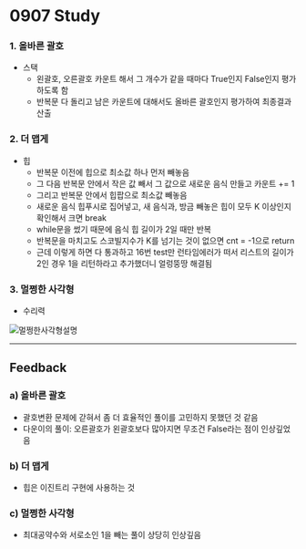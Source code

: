 0907 Study
===========
### 1. 올바른 괄호
  - 스택
    - 왼괄호, 오른괄호 카운트 해서 그 개수가 같을 때마다 True인지 False인지 평가하도록 함
    -  반복문 다 돌리고 남은 카운트에 대해서도 올바른 괄호인지 평가하여 최종결과 산출
### 2. 더 맵게
  - 힙
    - 반복문 이전에 힙으로 최소값 하나 먼저 빼놓음
    - 그 다음 반복문 안에서 작은 값 빼서 그 값으로 새로운 음식 만들고 카운트 += 1
    - 그리고 반복문 안에서 힙팝으로 최소값 빼놓음
    - 새로운 음식 힙푸시로 집어넣고, 새 음식과, 방금 빼놓은 힙이 모두 K 이상인지 확인해서 크면 break
    - while문을 썼기 때문에 음식 힙 길이가 2일 때만 반복
    - 반복문을 마치고도 스코빌지수가 K를 넘기는 것이 없으면 cnt = -1으로 return
    - 근데 이렇게 하면 다 통과하고 16번 test만 런타임에러가 떠서 리스트의 길이가 2인 경우 1을 리턴하라고 추가했더니 얼렁뚱땅 해결됨
### 3. 멀쩡한 사각형
  - 수리력

![멀쩡한사각형설명](https://user-images.githubusercontent.com/69744314/188383507-bbbd3ada-4817-43cf-b5a6-febc1c12af7e.jpg)
***
Feedback
----------
### a) 올바른 괄호
  - 괄호변환 문제에 갇혀서 좀 더 효율적인 풀이를 고민하지 못했던 것 같음
  - 다운이의 풀이: 오른괄호가 왼괄호보다 많아지면 무조건 False라는 점이 인상깊었음
### b) 더 맵게
  - 힙은 이진트리 구현에 사용하는 것
### c) 멀쩡한 사각형
  - 최대공약수와 서로소인 1을 빼는 풀이 상당히 인상깊음
